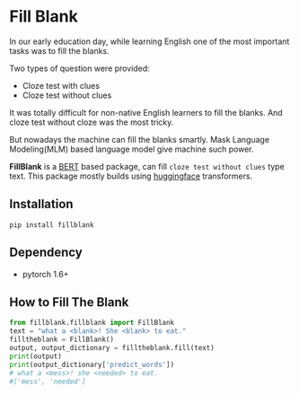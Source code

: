 # Fill Blank
In our early education day, while learning English one of the most important tasks was to fill the blanks. 

Two types of question were provided:

* Cloze test with clues
* Cloze test without clues

It was totally difficult for non-native English learners to fill the blanks. And cloze test without cloze was the most tricky.

But nowadays the machine can fill the blanks smartly. Mask Language Modeling(MLM) based language model give machine such power. 

**FillBlank** is a [BERT](https://huggingface.co/bert-base-uncased) based package, can fill `cloze test without clues` type text. This package mostly builds using [huggingface](https://huggingface.co/transformers) transformers.

## Installation 

```
pip install fillblank
```

## Dependency
* pytorch 1.6+


## How to Fill The Blank

```py
from fillblank.fillblank import FillBlank
text = "what a <blank>! She <blank> to eat."
filltheblank = FillBlank()
output, output_dictionary = filltheblank.fill(text)
print(output)
print(output_dictionary['predict_words']) 
# what a <mess>! she <needed> to eat.
#['mess', 'needed']
```

